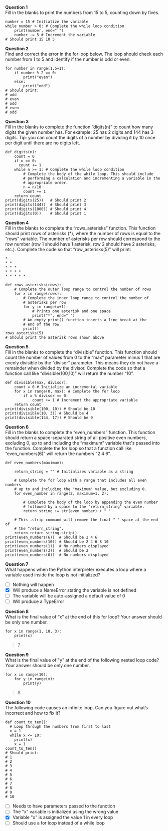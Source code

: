 **Question 1**<br>
Fill in the blanks to print the numbers from 15 to 5, counting down by fives.
```
number = 15 # Initialize the variable
while number > 0: # Complete the while loop condition
    print(number, end=" ")
    number -= 5 # Increment the variable
# Should print 15 10 5 
```

**Question 2**<br>
Find and correct the error in the for loop below.  The loop should check each number from 1 to 5 and identify if the number is odd or even.  
```
for number in range(1,5+1):
    if number % 2 == 0:
        print("even")
    else:
        print("odd")
# Should print:
# odd
# even
# odd
# even
# odd
```

**Question 3**<br>
Fill in the blanks to complete the function “digits(n)” to count how many digits the given number has. For example: 25 has 2 digits and 144 has 3 digits. 
Tip: you can count the digits of a number by dividing it by 10 once per digit until there are no digits left.
```
def digits(n):
    count = 0
    if n == 0:
      count += 1
    while n >= 1: # Complete the while loop condition
        # Complete the body of the while loop. This should include 
        # performing a calculation and incrementing a variable in the
        # appropriate order.  
        n = n/10 
        count += 1
    return count
print(digits(25))   # Should print 2
print(digits(144))  # Should print 3
print(digits(1000)) # Should print 4
print(digits(0))    # Should print 1
```

**Question 4**<br>
Fill in the blanks to complete the “rows_asterisks” function. This function should print rows of asterisks (*), where the number of rows is equal to the “rows” 
variable. The number of asterisks per row should correspond to the row number (row 1 should have 1 asterisk, row 2 should have 2 asterisks, etc.). 
Complete the code so that “row_asterisks(5)” will print:
```
*
* *
* * *
* * * *
* * * * *
```
```
def rows_asterisks(rows):
    # Complete the outer loop range to control the number of rows
    for x in range(rows): 
        # Complete the inner loop range to control the number of 
        # asterisks per row
        for y in range(x+1): 
            # Prints one asterisk and one space
            print("*", end=" ")
        # An empty print() function inserts a line break at the 
        # end of the row 
        print()
rows_asterisks(5)
# Should print the asterisk rows shown above
```

**Question 5**<br>
Fill in the blanks to complete the “divisible” function. This function should count the number of values from 0 to the “max” parameter minus 1 that are 
evenly divisible by the “divisor” parameter. This means they do not have a remainder when divided by the divisor. 
Complete the code so that a function call like “divisible(100,10)” will return the number “10”.
```
def divisible(max, divisor):
    count = 0 # Initialize an incremental variable
    for x in range(0, max): # Complete the for loop
        if x % divisor == 0:
            count += 1 # Increment the appropriate variable
    return count
print(divisible(100, 10)) # Should be 10
print(divisible(10, 3)) # Should be 4
print(divisible(144, 17)) # Should be 9
```

**Question 6**<br>
Fill in the blanks to complete the “even_numbers” function. This function should return a space-separated string of all positive even numbers, 
excluding 0, up to and including the “maximum” variable that's passed into the function. Complete the for loop so that a function call like “even_numbers(6)” 
will return the numbers “2 4 6”.  
```
def even_numbers(maximum):

    return_string = "" # Initializes variable as a string

    # Complete the for loop with a range that includes all even numbers
    # up to and including the "maximum" value, but excluding 0.
    for even_number in range(2, maximum+1, 2): 

        # Complete the body of the loop by appending the even number
        # followed by a space to the "return_string" variable.
        return_string += str(even_number) + " "  

    # This .strip command will remove the final " " space at the end of
    # the "return_string".
    return return_string.strip() 
print(even_numbers(6))  # Should be 2 4 6
print(even_numbers(10)) # Should be 2 4 6 8 10
print(even_numbers(1))  # No numbers displayed
print(even_numbers(3))  # Should be 2
print(even_numbers(0))  # No numbers displayed
```

**Question 7**<br>
What happens when the Python interpreter executes a loop where a variable used inside the loop is not initialized?
- [ ] Nothing will happen 
- [x] Will produce a NameError stating the variable is not defined
- [ ] The variable will be auto-assigned a default value of 0
- [ ] Will produce a TypeError 

**Question 8**<br>
What is the final value of “x” at the end of this for loop? Your answer should be only one number.
```
for x in range(1, 10, 3):
    print(x)
```
> 7

**Question 9**<br>
What is the final value of "y" at the end of the following nested loop code? Your answer should be only one number.
```
for x in range(10):
    for y in range(x):
        print(y)
```
> 8

**Question 10**<br>
The following code causes an infinite loop. Can you figure out what’s incorrect and how to fix it?
```
def count_to_ten():
  # Loop through the numbers from first to last 
  x = 1
  while x <= 10:
    print(x)
    x = 1
count_to_ten()
# Should print:
# 1
# 2
# 3 
# 4
# 5
# 6
# 7
# 8 
# 9
# 10
```
- [ ] Needs to have parameters passed to the function
- [ ] The "x" variable is initialized using the wrong value
- [x] Variable "x" is assigned the value 1 in every loop
- [ ] Should use a for loop instead of a while loop
